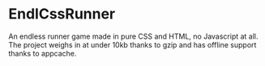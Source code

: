 # EndlCssRunner
An endless runner game made in pure CSS and HTML, no Javascript at all. The project weighs in at under 10kb thanks to gzip and has offline support thanks to appcache.
